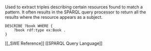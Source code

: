 Used to extract triples describing certain resources found to match a pattern. It often results in the SPARQL query processor to return all the results where the resource appears as a subject.

```sparql
DESCRIBE ?book WHERE {
	?book rdf:type ex:Book .
}
```


[[_SWE Reference]]
[[SPARQL Query Language]]